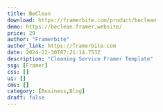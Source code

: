 ```yaml
---
title: BeClean
download: https://framerbite.com/product/beclean
demo: https://beclean.framer.website/
price: 29
author: "Framerbite"
author_link: https://framerbite.com
date: 2024-12-30T07:21:14.753Z
description: "Cleaning Service Framer Template"
ssg: [Framer]
css: []
ui: []
cms: []
category: [Business,Blog]
draft: false
---
```

